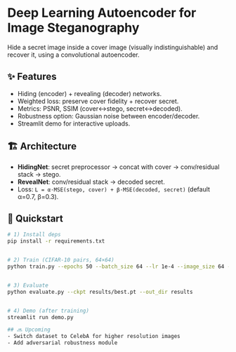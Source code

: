 # Deep Learning Autoencoder for Image Steganography


Hide a secret image inside a cover image (visually indistinguishable) and recover it, using a convolutional autoencoder.


## ✨ Features
- Hiding (encoder) + revealing (decoder) networks.
- Weighted loss: preserve cover fidelity + recover secret.
- Metrics: PSNR, SSIM (cover↔stego, secret↔decoded).
- Robustness option: Gaussian noise between encoder/decoder.
- Streamlit demo for interactive uploads.


## 🏗️ Architecture
- **HidingNet**: secret preprocessor → concat with cover → conv/residual stack → stego.
- **RevealNet**: conv/residual stack → decoded secret.
- Loss: `L = α·MSE(stego, cover) + β·MSE(decoded, secret)` (default α=0.7, β=0.3).


## 🚀 Quickstart
```bash
# 1) Install deps
pip install -r requirements.txt


# 2) Train (CIFAR-10 pairs, 64×64)
python train.py --epochs 50 --batch_size 64 --lr 1e-4 --image_size 64 --out_dir results


# 3) Evaluate
python evaluate.py --ckpt results/best.pt --out_dir results


# 4) Demo (after training)
streamlit run demo.py

## 🔜 Upcoming
- Switch dataset to CelebA for higher resolution images
- Add adversarial robustness module
